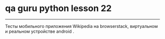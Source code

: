 
# qa guru python lesson 22

-----

Тесты  мобильного приложения Wikipedia на browserstack, виртуальном и реальном устройстве android .